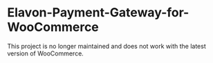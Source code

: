 # Elavon-Payment-Gateway-for-WooCommerce
This project is no longer maintained and does not work with the latest version of WooCommerce.
